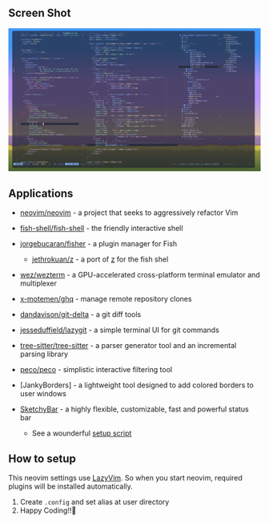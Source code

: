 ## Screen Shot

![](./img/screen_shot.png)

## Applications

- [neovim/neovim](https://github.com/neovim/neovim) - a project that seeks to aggressively refactor Vim
- [fish-shell/fish-shell](https://github.com/fish-shell/fish-shell) - the friendly interactive shell
- [jorgebucaran/fisher](https://github.com/jorgebucaran/fisher) - a plugin manager for Fish
  - [jethrokuan/z](https://github.com/jethrokuan/z) - a port of [z](https://github.com/rupa/z) for the fish shel
- [wez/wezterm](https://github.com/wez/wezterm) - a GPU-accelerated cross-platform terminal emulator and multiplexer
- [x-motemen/ghq](https://github.com/x-motemen/ghq) - manage remote repository clones
- [dandavison/git-delta](https://github.com/dandavison/delta) - a git diff tools
- [jesseduffield/lazygit](https://github.com/jesseduffield/lazygit) - a simple terminal UI for git commands
- [tree-sitter/tree-sitter](https://github.com/tree-sitter/tree-sitter) - a parser generator tool and an incremental parsing library
- [peco/peco](https://github.com/peco/peco) - simplistic interactive filtering tool

- [JankyBorders] - a lightweight tool designed to add colored borders to user windows
- [SketchyBar](https://github.com/FelixKratz/SketchyBar) - a highly flexible, customizable, fast and powerful status bar
  - See a wounderful [setup script](https://github.com/FelixKratz/dotfiles?tab=readme-ov-file#sketchybar-setup)

## How to setup

This neovim settings use [LazyVim](https://www.lazyvim.org). So when you start neovim, required plugins will be installed automatically.

1. Create `.config` and set alias at user directory
2. Happy Coding!!🍻
